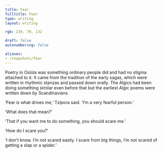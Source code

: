 ```yaml
---
title: Fear
fulltitle: Fear
type: writing
layout: writing

rgb: 236, 70, 132

draft: false
autonumbering: false

aliases:
- /snapshots/fear
---
```


<span class="dropcap">P</span>oetry in Oslola was something ordinary people did and had no stigma attached to it. It came from the tradition of the early sagas, which were written in rhythmic stanzas and passed down orally. The Algics had been doing something similar even before that but the earliest Algic poems were written down by Scandinavians.

‘Fear is what drives me,’ Tzipora said. ‘I’m a very fearful person.’

‘What does that mean?’

‘That if you want me to do something, you should scare me.’

‘How do I scare you?’

‘I don’t know. I’m not scared easily. I scare from big things, I’m not scared of getting a slap or a spider.’



